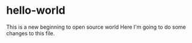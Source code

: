 # hello-world
This is a new beginning to open source world
Here I'm going to do some changes to this file.
